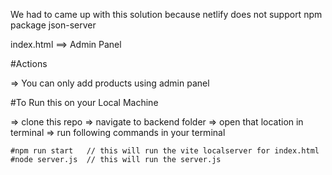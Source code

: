 We had to came up with this solution because netlify does not support npm package json-server

index.html ==> Admin Panel

#Actions 

=> You can only add products using admin panel

#To Run this on your Local Machine

=> clone this repo 
=> navigate to backend folder
=> open that location in terminal
=> run following commands in your terminal
    
    #npm run start   // this will run the vite localserver for index.html
    #node server.js  // this will run the server.js 
    
    

